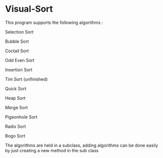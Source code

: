 # Visual-Sort
This program supports the following algorithms :

Selection Sort

Bubble Sort

Coctail Sort

Odd Even Sort

Insertion Sort

Tim Sort (unfinished)

Quick Sort

Heap Sort

Merge Sort

Pigeonhole Sort

Radix Sort

Bogo Sort

The algorithms are held in a subclass, adding algorithms can be done easily by just creating a new method in the sub class
